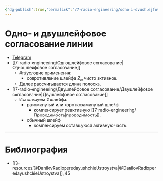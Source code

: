 ```yaml
---
{"dg-publish":true,"permalink":"/7-radio-engineering/odno-i-dvushlejfovoe-soglasovanie-linii/","title":"Одно- и двушлейфовое согласование линии"}
---
```



# Одно- и двушлейфовое согласование линии

- [Telegram](https://t.me/c/1837471271/6/190)
- [[7-radio-engineering/Одношлейфовое согласование\|Одношлейфовое согласование]]
	- #π/условие применения:
		- сопротивление шлейфа $Z_{ш}$ чисто активное.
	- Далее рассчитывается длина полоска.
- [[7-radio-engineering/Двушлейфовое согласование/Двушлейфовое согласование\|Двушлейфовое согласование]]
	- Используем 2 шлейфа:
		- разомкнутый или короткозамкнутый шлейф
			- компенсирует реактивную [[7-radio-engineering/Проводимость\|проводимость]].
		- обычный шлейф
			- компенсируем оставшуюся активную часть.

---

# Библиография

- [[3-resources/@DanilovRadioperedayushchieUstroystva\|@DanilovRadioperedayushchieUstroystva]], 45

